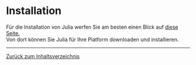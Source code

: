 # Installation

Für die Installation von Julia werfen Sie am besten einen Blick auf [diese Seite.](https://julialang.org/downloads/)  
Von dort können Sie Julia für Ihre Platform downloaden und installieren. 

---

[Zurück zum Inhaltsverzeichnis](../README.md)
